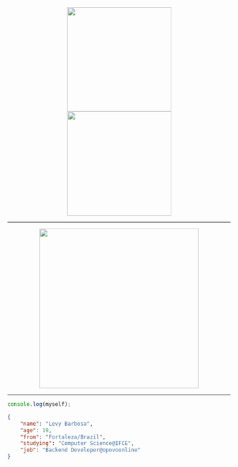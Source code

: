 <div align="center">
<img src="https://user-images.githubusercontent.com/16294244/125723976-7443b0fd-fe80-411e-9bfd-90fe5a088e5d.png" height="235rem" hspace="15"/><a href="https://github.com/anuraghazra/github-readme-stats"><img src="https://github-readme-stats.vercel.app/api/top-langs/?username=levyks&theme=dracula&layout=compact&langs_count=8" height="235rem" hspace="15"/></a><hr><a href="https://github.com/anuraghazra/github-readme-stats"><img src="https://github-readme-stats.vercel.app/api/wakatime?username=Levyks&layout=compact&theme=dracula" height="360rem"/></a>
</div>

---

```js
console.log(myself);
```
```json
{
    "name": "Levy Barbosa",
    "age": 19,
    "from": "Fortaleza/Brazil",
    "studying": "Computer Science@IFCE",
    "job": "Backend Developer@opovoonline"
}
```
